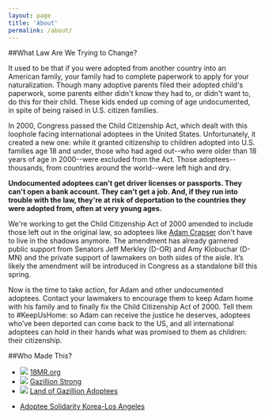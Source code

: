 ```yaml
---
layout: page
title: 'About'
permalink: /about/
---
```

##What Law Are We Trying to Change?

It used to be that if you were adopted from another country into an American family, your family had to complete paperwork to apply for your naturalization. Though many adoptive parents filed their adopted child's paperwork, some parents either didn't know they had to, or didn't want to, do this for their child. These kids ended up coming of age undocumented, in spite of being raised in U.S. citizen families.

In 2000, Congress passed the Child Citizenship Act, which dealt with this loophole facing international adoptees in the United States. Unfortunately, it created a new one: while it granted citizenship to children adopted into U.S. families age 18 and under, those who had aged out--who were older than 18 years of age in 2000--were excluded from the Act. Those adoptees--thousands, from countries around the world--were left high and dry.

__Undocumented adoptees can't get driver licenses or passports. They can't open a bank account. They can't get a job. And, if they run into trouble with the law, they're at risk of deportation to the countries they were adopted from, often at very young ages.__

We're working to get the Child Citizenship Act of 2000 amended to include those left out in the original law, so adoptees like [Adam Crapser](http://keepushome.org/adams-story/) don't have to live in the shadows anymore. The amendment has already garnered public support from Senators Jeff Merkley (D-OR) and Amy Klobuchar (D-MN) and the private support of lawmakers on both sides of the aisle. It’s likely the amendment will be introduced in Congress as a standalone bill this spring.

Now is the time to take action, for Adam and other undocumented adoptees. Contact your lawmakers to encourage them to keep Adam home with his family and to finally fix the Child Citizenship Act of 2000. Tell them to #KeepUsHome: so Adam can receive the justice he deserves, adoptees who’ve been deported can come back to the US, and all international adoptees can hold in their hands what was promised to them as children: their citizenship.

##Who Made This?

<ul class="rig">
	<li>
		<img src="{{ site:baseurl }}/static/images/logos/18mr.png" />
		<span><a href="http://18millionrising.org">18MR.org</a></span>
	</li>
	<li>
		<img src="{{ site:baseurl }}/static/images/logos/gazillionstrong.jpg" />
		<span><a href="http://wearegazillionstrong.org">Gazillion Strong</a></span>
	</li>
	<li>
		<img src="{{ site:baseurl }}/static/images/logos/gazillionadoptees.jpg" />
		<span><a href="http://landofgazillionadoptees.com">Land of Gazillion Adoptees</a></span>
	</li>
</ul>

<ul>
	<li>
		<a href="https://www.facebook.com/AdopteeSolidarityKoreaLosAngeles">Adoptee Solidarity Korea-Los Angeles</a>
	</li>
</ul>